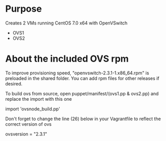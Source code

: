 # Purpose
Creates 2 VMs running CentOS 7.0 x64 with OpenVSwitch
- OVS1
- OVS2

# About the included OVS rpm
To improve provisioning speed, "openvswitch-2.3.1-1.x86_64.rpm" is preloaded in the shared folder.
You can add rpm files for other releases if desired.

To build ovs from source, open puppet/manifest/(ovs1.pp & ovs2.pp) and replace the import with this one

import 'ovsnode_build.pp'

Don't forget to change the line (26) below in your Vagrantfile to reflect the correct version of ovs

ovsversion = "2.3.1"


